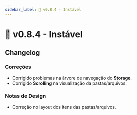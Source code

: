 ```yaml
---
sidebar_label: 🧪 v0.8.4 - Instável
---
```


# 🧪 v0.8.4 - Instável

## Changelog

### Correções

- Corrigido problemas na árvore de navegação do **Storage**.
- Corrigido **Scrolling** na visualização da pastas/arquivos.

### Notas de Design

- Correção no layout dos itens das pastas/arquivos.

